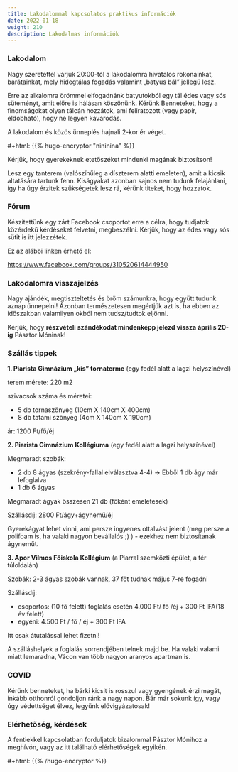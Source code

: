 ```yaml
---
title: Lakodalommal kapcsolatos praktikus információk
date: 2022-01-18
weight: 210
description: Lakodalmas információk
---
```


### Lakodalom

Nagy szeretettel várjuk 20:00-tól a lakodalomra hivatalos rokonainkat, barátainkat, mely
hidegtálas fogadás valamint „batyus bál” jellegű lesz.

Erre az alkalomra örömmel elfogadnánk batyutokból egy tál édes vagy sós süteményt, amit előre is hálásan
köszönünk. Kérünk Benneteket, hogy a finomságokat olyan tálcán hozzátok, ami feliratozott
(vagy papír, eldobható), hogy ne legyen kavarodás.

A lakodalom és közös ünneplés hajnali 2-kor ér véget.

#+html: {{% hugo-encryptor "nininina" %}}

Kérjük, hogy gyerekeknek etetőszéket mindenki magának biztosítson!

Lesz egy tanterem (valószínűleg a díszterem alatti emeleten), amit a kicsik altatására tartunk
fenn. Kiságyakat azonban sajnos nem tudunk felajánlani, így ha úgy érzitek szükségetek
lesz rá, kérünk titeket, hogy hozzatok.

###  Fórum

Készítettünk egy zárt Facebook csoportot erre a célra, hogy tudjatok közérdekű kérdéseket
felvetni, megbeszélni.  Kérjük, hogy az édes vagy sós sütit is itt jelezzétek.


Ez az alábbi linken érhető el:

https://www.facebook.com/groups/310520614444950


### Lakodalomra visszajelzés

Nagy ajándék, megtiszteltetés és öröm számunkra, hogy együtt tudunk aznap ünnepelni!
Azonban természetesen megértjük azt is, ha ebben az időszakban valamilyen okból nem
tudsz/tudtok eljönni.

Kérjük, hogy **részvételi szándékodat mindenképp jelezd vissza április 20-ig**  Pásztor
Móninak!

### Szállás tippek

**1. Piarista Gimnázium „kis” tornaterme** (egy fedél alatt a lagzi helyszínével)

terem mérete: 220 m2

szivacsok száma és méretei:

  - 5 db tornaszőnyeg (10cm X 140cm X 400cm)
  - 8 db tatami szőnyeg (4cm X 140cm X 190cm)

ár: 1200 Ft/fő/éj

**2. Piarista Gimnázium Kollégiuma** (egy fedél alatt a lagzi helyszínével)

Megmaradt szobák:

- 2 db 8 ágyas (szekrény-fallal elválasztva 4-4) → Ebből 1 db ágy már lefoglalva
- 1 db 6 ágyas

Megmaradt ágyak összesen 21 db  (főként emeletesek)

Szállásdíj: 2800 Ft/ágy+ágynemű/éj

Gyerekágyat lehet vinni, ami persze ingyenes ottalvást jelent (meg persze a polifoam is, ha valaki nagyon bevállalós ;) ) - ezekhez nem biztosítanak ágyneműt.

**3. Apor Vilmos Főiskola Kollégium** (a Piarral szemközti épület, a tér túloldalán)

Szobák: 2-3 ágyas szobák vannak, 37 főt tudnak május 7-re fogadni

Szállásdíj:

   - csoportos: (10 fő felett) foglalás esetén 4.000 Ft/ fő /éj + 300 Ft IFA(18 év felett)
   - egyéni:  4.500 Ft / fő / éj + 300 Ft IFA

Itt csak átutalással lehet fizetni!

A szálláshelyek a foglalás sorrendjében telnek majd be. Ha valaki valami miatt lemaradna, Vácon van több nagyon aranyos apartman is.


### COVID

Kérünk benneteket, ha bárki kicsit is rosszul vagy gyengének érzi magát, inkább otthonról gondoljon ránk a nagy napon. Bár már sokunk így, vagy úgy védettséget élvez, legyünk elővigyázatosak!



### Elérhetőség, kérdések

A fentiekkel kapcsolatban forduljatok bizalommal Pásztor Mónihoz a meghívón, vagy az itt
található elérhetőségek egyikén.

#+html: {{% /hugo-encryptor %}}